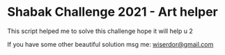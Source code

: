 # Shabak Challenge 2021 - Art helper

This script helped me to solve this challenge
hope it will help u 2

If you have some other beautiful solution msg me: wiserdor@gmail.com
